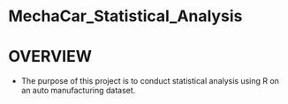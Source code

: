 # MechaCar_Statistical_Analysis

# OVERVIEW
 - The purpose of this project is to conduct statistical analysis using R on an auto manufacturing dataset.
 
 
